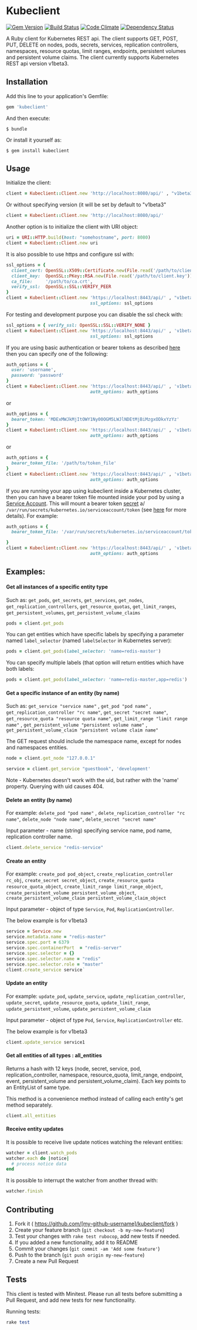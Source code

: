 # Kubeclient

[![Gem Version](https://badge.fury.io/rb/kubeclient.svg)](http://badge.fury.io/rb/kubeclient)
[![Build Status](https://travis-ci.org/abonas/kubeclient.svg?branch=master)](https://travis-ci.org/abonas/kubeclient)
[![Code Climate](http://img.shields.io/codeclimate/github/abonas/kubeclient.svg)](https://codeclimate.com/github/abonas/kubeclient)
[![Dependency Status](https://gemnasium.com/abonas/kubeclient.svg)](https://gemnasium.com/abonas/kubeclient)

A Ruby client for Kubernetes REST api.
The client supports GET, POST, PUT, DELETE on nodes, pods, secrets, services, replication controllers, namespaces, resource quotas, limit ranges, endpoints, persistent volumes and persistent volume claims.
The client currently supports Kubernetes REST api version v1beta3.

## Installation

Add this line to your application's Gemfile:

```ruby
gem 'kubeclient'
```

And then execute:

    $ bundle

Or install it yourself as:

    $ gem install kubeclient

## Usage

Initialize the client:
```ruby
client = Kubeclient::Client.new 'http://localhost:8080/api/' , "v1beta3"
```

Or without specifying version (it will be set by default to "v1beta3"

```ruby
client = Kubeclient::Client.new 'http://localhost:8080/api/'
```

Another option is to initialize the client with URI object:

```ruby
uri = URI::HTTP.build(host: "somehostname", port: 8080)
client = Kubeclient::Client.new uri
```

It is also possible to use https and configure ssl with:

```ruby
ssl_options = {
  client_cert: OpenSSL::X509::Certificate.new(File.read('/path/to/client.crt')),
  client_key:  OpenSSL::PKey::RSA.new(File.read('/path/to/client.key')),
  ca_file:     '/path/to/ca.crt',
  verify_ssl:  OpenSSL::SSL::VERIFY_PEER
}
client = Kubeclient::Client.new 'https://localhost:8443/api/' , "v1beta3",
                                ssl_options: ssl_options
```

For testing and development purpose you can disable the ssl check with:

```ruby
ssl_options = { verify_ssl: OpenSSL::SSL::VERIFY_NONE }
client = Kubeclient::Client.new 'https://localhost:8443/api/' , 'v1beta3',
                                ssl_options: ssl_options
```

If you are using basic authentication or bearer tokens as described
[here](https://github.com/GoogleCloudPlatform/kubernetes/blob/master/docs/authentication.md) then you can specify one
of the following:

```ruby
auth_options = {
  user: 'username',
  password: 'password'
}
client = Kubeclient::Client.new 'https://localhost:8443/api/' , 'v1beta3',
                                auth_options: auth_options
```

or

```ruby
auth_options = {
  bearer_token: 'MDExMWJkMjItOWY1Ny00OGM5LWJlNDEtMjBiMzgxODkxYzYz'
}
client = Kubeclient::Client.new 'https://localhost:8443/api/' , 'v1beta3',
                                auth_options: auth_options
```

or

```ruby
auth_options = {
  bearer_token_file: '/path/to/token_file'
}
client = Kubeclient::Client.new 'https://localhost:8443/api/' , 'v1beta3',
                                auth_options: auth_options
```

If you are running your app using kubeclient inside a Kubernetes cluster, then you can have a bearer token file
mounted inside your pod by using a
[Service Account](https://github.com/GoogleCloudPlatform/kubernetes/blob/master/docs/design/service_accounts.md). This
will mount a bearer token [secret](https://github.com/GoogleCloudPlatform/kubernetes/blob/master/docs/design/secrets.md)
a/ `/var/run/secrets/kubernetes.io/serviceaccount/token` (see [here](https://github.com/GoogleCloudPlatform/kubernetes/pull/7101)
for more details). For example:

```ruby
auth_options = {
  bearer_token_file: '/var/run/secrets/kubernetes.io/serviceaccount/token'

}
client = Kubeclient::Client.new 'https://localhost:8443/api/' , 'v1beta3',
                                auth_options: auth_options
```

## Examples:

#### Get all instances of a specific entity type
Such as: `get_pods`, `get_secrets`, `get_services`, `get_nodes`, `get_replication_controllers`, `get_resource_quotas`, `get_limit_ranges`, `get_persistent_volumes`, `get_persistent_volume_claims`

```ruby
pods = client.get_pods
```

You can get entities which have specific labels by specifying a parameter named `label_selector` (named `labelSelector` in Kubernetes server):
```ruby
pods = client.get_pods(label_selector: 'name=redis-master')
```
You can specify multiple labels (that option will return entities which have both labels:
```ruby
pods = client.get_pods(label_selector: 'name=redis-master,app=redis')
```

#### Get a specific instance of an entity (by name)
Such as: `get_service "service name"` , `get_pod "pod name"` , `get_replication_controller "rc name"`, `get_secret "secret name"`, `get_resource_quota "resource quota name"`, `get_limit_range "limit range name"` , `get_persistent_volume "persistent volume name"` , `get_persistent_volume_claim "persistent volume claim name"`

The GET request should include the namespace name, except for nodes and namespaces entities.

```ruby
node = client.get_node "127.0.0.1"
```

```ruby
service = client.get_service "guestbook", 'development'
```

Note - Kubernetes doesn't work with the uid, but rather with the 'name' property.
Querying with uid causes 404.

#### Delete an entity (by name)

For example: `delete_pod "pod name"` , `delete_replication_controller "rc name"`, `delete_node "node name"`, `delete_secret "secret name"`

Input parameter - name (string) specifying service name, pod name, replication controller name.
```ruby
client.delete_service "redis-service"
```

#### Create an entity
For example: `create_pod pod_object`, `create_replication_controller rc_obj`, `create_secret secret_object`, `create_resource_quota resource_quota_object`, `create_limit_range limit_range_object`, `create_persistent_volume persistent_volume_object`, `create_persistent_volume_claim persistent_volume_claim_object`

Input parameter - object of type `Service`, `Pod`, `ReplicationController`.

The below example is for v1beta3

```ruby
service = Service.new
service.metadata.name = "redis-master"
service.spec.port = 6379
service.spec.containerPort  = "redis-server"
service.spec.selector = {}
service.spec.selector.name = "redis"
service.spec.selector.role = "master"
client.create_service service`
```

#### Update an entity
For example: `update_pod`, `update_service`, `update_replication_controller`, `update_secret`, `update_resource_quota`, `update_limit_range`, `update_persistent_volume`, `update_persistent_volume_claim`

Input parameter - object of type `Pod`, `Service`, `ReplicationController` etc.

The below example is for v1beta3

```ruby
client.update_service service1
```

#### Get all entities of all types : all_entities
Returns a hash with 12 keys (node, secret, service, pod, replication_controller, namespace, resource_quota, limit_range, endpoint, event, persistent_volume and persistent_volume_claim). Each key points to an EntityList of same type.

This method is a convenience method instead of calling each entity's get method separately.

```ruby
client.all_entities
```

#### Receive entity updates
It is possible to receive live update notices watching the relevant entities:

```ruby
watcher = client.watch_pods
watcher.each do |notice|
  # process notice data
end
```

It is possible to interrupt the watcher from another thread with:

```ruby
watcher.finish
```

## Contributing

1. Fork it ( https://github.com/[my-github-username]/kubeclient/fork )
2. Create your feature branch (`git checkout -b my-new-feature`)
3. Test your changes with `rake test rubocop`, add new tests if needed.
4. If you added a new functionality, add it to README
5. Commit your changes (`git commit -am 'Add some feature'`)
6. Push to the branch (`git push origin my-new-feature`)
7. Create a new Pull Request

## Tests

This client is tested with Minitest.
Please run all tests before submitting a Pull Request, and add new tests for new functionality.

Running tests:
```ruby
rake test
```
